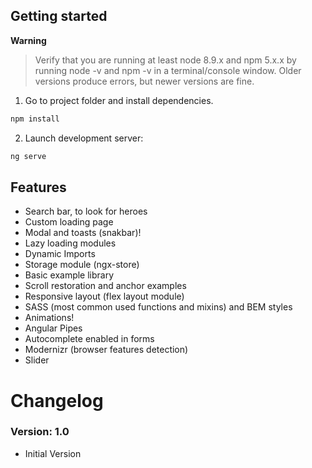 ﻿## Getting started

**Warning**

> Verify that you are running at least node 8.9.x and npm 5.x.x by running node -v and npm -v in a terminal/console window. Older versions produce errors, but newer versions are fine.

1. Go to project folder and install dependencies.
 ```bash
 npm install
 ```

2. Launch development server:
 ```bash
 ng serve
 ```

## Features

* Search bar, to look for heroes
* Custom loading page
* Modal and toasts (snakbar)!
* Lazy loading modules
* Dynamic Imports
* Storage module (ngx-store)
* Basic example library
* Scroll restoration and anchor examples
* Responsive layout (flex layout module)
* SASS (most common used functions and mixins) and BEM styles
* Animations!
* Angular Pipes
* Autocomplete enabled in forms
* Modernizr (browser features detection)
* Slider


# Changelog

### Version: 1.0

  * Initial Version